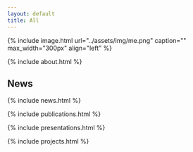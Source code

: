 ```yaml
---
layout: default
title: All
---
```


{% include image.html url="../assets/img/me.png" caption="" max_width="300px" align="left" %}

<!-- see: _includes/about.html -->
{% include about.html %}

<!-- see: _includes/news.html -->
## News
{% include news.html %}

<!-- see: _includes/publications.html -->
{% include publications.html %}

<!-- see: _includes/presentations.html -->
{% include presentations.html %}

<!-- see: _includes/projects.html -->
{% include projects.html %}
